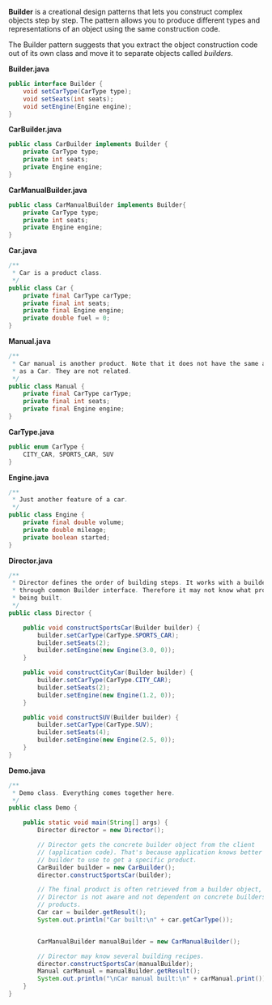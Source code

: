 **Builder** is a creational design patterns that lets you construct complex objects step by step. The pattern allows you to produce different types and representations of an object using the same construction code.

The Builder pattern suggests that you extract the object construction code out of its own class and move it to separate objects called _builders_.

**Builder.java**

```java
public interface Builder {
    void setCarType(CarType type);
    void setSeats(int seats);
    void setEngine(Engine engine);
}
```

**CarBuilder.java**

```java
public class CarBuilder implements Builder {
    private CarType type;
    private int seats;
    private Engine engine;
}
```

**CarManualBuilder.java**

```java
public class CarManualBuilder implements Builder{
    private CarType type;
    private int seats;
    private Engine engine;
}
```

**Car.java**

```java
/**
 * Car is a product class.
 */
public class Car {
    private final CarType carType;
    private final int seats;
    private final Engine engine;
    private double fuel = 0;
}
```

**Manual.java**

```java
/**
 * Car manual is another product. Note that it does not have the same ancestor
 * as a Car. They are not related.
 */
public class Manual {
    private final CarType carType;
    private final int seats;
    private final Engine engine;
}
```

**CarType.java**

```java
public enum CarType {
    CITY_CAR, SPORTS_CAR, SUV
}
```

**Engine.java**

```java
/**
 * Just another feature of a car.
 */
public class Engine {
    private final double volume;
    private double mileage;
    private boolean started;
}
```

**Director.java**

```java
/**
 * Director defines the order of building steps. It works with a builder object
 * through common Builder interface. Therefore it may not know what product is
 * being built.
 */
public class Director {

    public void constructSportsCar(Builder builder) {
        builder.setCarType(CarType.SPORTS_CAR);
        builder.setSeats(2);
        builder.setEngine(new Engine(3.0, 0));
    }

    public void constructCityCar(Builder builder) {
        builder.setCarType(CarType.CITY_CAR);
        builder.setSeats(2);
        builder.setEngine(new Engine(1.2, 0));
    }

    public void constructSUV(Builder builder) {
        builder.setCarType(CarType.SUV);
        builder.setSeats(4);
        builder.setEngine(new Engine(2.5, 0));
    }
}
```

**Demo.java**

```java
/**
 * Demo class. Everything comes together here.
 */
public class Demo {

    public static void main(String[] args) {
        Director director = new Director();

        // Director gets the concrete builder object from the client
        // (application code). That's because application knows better which
        // builder to use to get a specific product.
        CarBuilder builder = new CarBuilder();
        director.constructSportsCar(builder);

        // The final product is often retrieved from a builder object, since
        // Director is not aware and not dependent on concrete builders and
        // products.
        Car car = builder.getResult();
        System.out.println("Car built:\n" + car.getCarType());


        CarManualBuilder manualBuilder = new CarManualBuilder();

        // Director may know several building recipes.
        director.constructSportsCar(manualBuilder);
        Manual carManual = manualBuilder.getResult();
        System.out.println("\nCar manual built:\n" + carManual.print());
    }
}
```